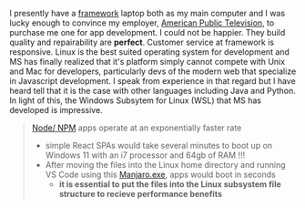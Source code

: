 I presently have a [framework](https://frame.work) laptop both as my main computer and I was lucky enough to convince my employer, [American Public Television](https://aptonline.org), to purchase me one for app development. I could not be happier. They build quality and repairability are **perfect**. Customer service at framework is responsive. Linux is the best suited operating system for development and MS has finally realized that it's platform simply cannot compete with Unix and Mac for developers, particularly devs of the modern web that specialize in Javascript development. I speak from experience in that regard but I have heard tell that it is the case with other languages including Java and Python. In light of this, the Windows Subsytem for Linux (WSL) that MS has developed is impressive.

> [Node/ NPM](http://nodejs.org) apps operate at an exponentially faster rate
> * simple React SPAs would take several minutes to boot up on Windows 11 with an i7 processor and 64gb of RAM !!!
> * After moving the files into the Linux home directory and running VS Code using this [Manjaro.exe](https://github.com/changrui/ManjaroWSL), apps would boot in seconds
>   * **it is essential to put the files into the Linux subsystem file structure to recieve performance benefits**
